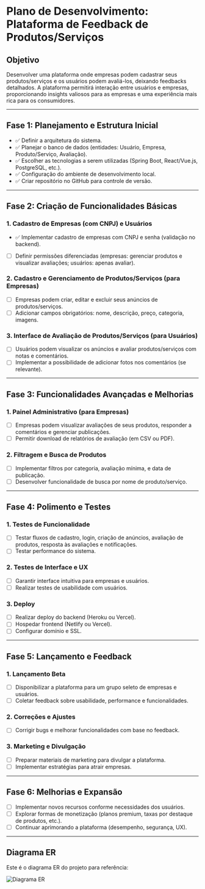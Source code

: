 # Plano de Desenvolvimento: Plataforma de Feedback de Produtos/Serviços

## Objetivo
Desenvolver uma plataforma onde empresas podem cadastrar seus produtos/serviços e os usuários podem avaliá-los, deixando feedbacks detalhados. A plataforma permitirá interação entre usuários e empresas, proporcionando insights valiosos para as empresas e uma experiência mais rica para os consumidores.

---

## Fase 1: Planejamento e Estrutura Inicial
- ✅ Definir a arquitetura do sistema.
- ✅ Planejar o banco de dados (entidades: Usuário, Empresa, Produto/Serviço, Avaliação).
- ✅ Escolher as tecnologias a serem utilizadas (Spring Boot, React/Vue.js, PostgreSQL, etc.).
- ✅ Configuração do ambiente de desenvolvimento local.
- ✅ Criar repositório no GitHub para controle de versão.

---

## Fase 2: Criação de Funcionalidades Básicas
### 1. Cadastro de Empresas (com CNPJ) e Usuários
- ✅ Implementar cadastro de empresas com CNPJ e senha (validação no backend).
- [ ] Definir permissões diferenciadas (empresas: gerenciar produtos e visualizar avaliações; usuários: apenas avaliar).

### 2. Cadastro e Gerenciamento de Produtos/Serviços (para Empresas)
- [ ] Empresas podem criar, editar e excluir seus anúncios de produtos/serviços.
- [ ] Adicionar campos obrigatórios: nome, descrição, preço, categoria, imagens.

### 3. Interface de Avaliação de Produtos/Serviços (para Usuários)
- [ ] Usuários podem visualizar os anúncios e avaliar produtos/serviços com notas e comentários.
- [ ] Implementar a possibilidade de adicionar fotos nos comentários (se relevante).

---

## Fase 3: Funcionalidades Avançadas e Melhorias
### 1. Painel Administrativo (para Empresas)
- [ ] Empresas podem visualizar avaliações de seus produtos, responder a comentários e gerenciar publicações.
- [ ] Permitir download de relatórios de avaliação (em CSV ou PDF).

### 2. Filtragem e Busca de Produtos
- [ ] Implementar filtros por categoria, avaliação mínima, e data de publicação.
- [ ] Desenvolver funcionalidade de busca por nome de produto/serviço.

---

## Fase 4: Polimento e Testes
### 1. Testes de Funcionalidade
- [ ] Testar fluxos de cadastro, login, criação de anúncios, avaliação de produtos, resposta às avaliações e notificações.
- [ ] Testar performance do sistema.

### 2. Testes de Interface e UX
- [ ] Garantir interface intuitiva para empresas e usuários.
- [ ] Realizar testes de usabilidade com usuários.

### 3. Deploy
- [ ] Realizar deploy do backend (Heroku ou Vercel).
- [ ] Hospedar frontend (Netlify ou Vercel).
- [ ] Configurar domínio e SSL.

---

## Fase 5: Lançamento e Feedback
### 1. Lançamento Beta
- [ ] Disponibilizar a plataforma para um grupo seleto de empresas e usuários.
- [ ] Coletar feedback sobre usabilidade, performance e funcionalidades.

### 2. Correções e Ajustes
- [ ] Corrigir bugs e melhorar funcionalidades com base no feedback.

### 3. Marketing e Divulgação
- [ ] Preparar materiais de marketing para divulgar a plataforma.
- [ ] Implementar estratégias para atrair empresas.

---

## Fase 6: Melhorias e Expansão
- [ ] Implementar novos recursos conforme necessidades dos usuários.
- [ ] Explorar formas de monetização (planos premium, taxas por destaque de produtos, etc.).
- [ ] Continuar aprimorando a plataforma (desempenho, segurança, UX).

---

## Diagrama ER
Este é o diagrama ER do projeto para referência:

![Diagrama ER](resources/diagrams/er_diagram.jpg)